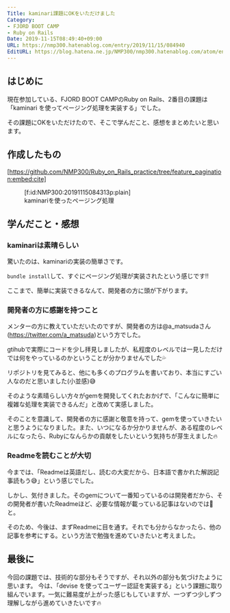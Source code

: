 ```yaml
---
Title: kaminari課題にOKをいただけました
Category:
- FJORD BOOT CAMP
- Ruby on Rails
Date: 2019-11-15T08:49:40+09:00
URL: https://nmp300.hatenablog.com/entry/2019/11/15/084940
EditURL: https://blog.hatena.ne.jp/NMP300/nmp300.hatenablog.com/atom/entry/26006613466161396
---
```


## はじめに

現在参加している、FJORD BOOT CAMPのRuby on Rails、2番目の課題は「kaminari を使ってページング処理を実装する」でした。

その課題にOKをいただけたので、そこで学んだこと、感想をまとめたいと思います。

## 作成したもの



[https://github.com/NMP300/Ruby_on_Rails_practice/tree/feature_pagination:embed:cite]



<figure class="figure-image figure-image-fotolife" title="kaminariを使ったページング処理">[f:id:NMP300:20191115084313p:plain]<figcaption>kaminariを使ったページング処理</figcaption></figure>


## 学んだこと・感想

### kaminariは素晴らしい

驚いたのは、kaminariの実装の簡単さです。

`bundle install`して、すぐにページング処理が実装されたという感じです‼️

ここまで、簡単に実装できるなんて、開発者の方に頭が下がります。

### 開発者の方に感謝を持つこと

メンターの方に教えていただいたのですが、開発者の方は@a_matsudaさん(https://twitter.com/a_matsuda)という方でした。

gtihubで実際にコードを少し拝見しましたが、私程度のレベルでは一見しただけでは何をやっているのかということが分かりませんでした💦

リポジトリを見てみると、他にも多くのプログラムを書いており、本当にすごい人なのだと思いました(小並感)😅

そのような素晴らしい方々がgemを開発してくれたおかげで、「こんなに簡単に複雑な処理を実装できるんだ」と改めて実感しました。

そのことを意識して、開発者の方に感謝と敬意を持って、gemを使っていきたいと思うようになりました。また、いつになるか分かりませんが、ある程度のレベルになったら、Rubyになんらかの貢献をしたいという気持ちが芽生えました🔥

### Readmeを読むことが大切

今までは、「Readmeは英語だし、読むの大変だから、日本語で書かれた解説記事読もう😅」という感じでした。

しかし、気付きました。そのgemについて一番知っているのは開発者だから、その開発者が書いたReadmeほど、必要な情報が載っている記事はないのでは🤔と。

そのため、今後は、まずReadmeに目を通す。それでも分からなかったら、他の記事を参考にする。という方法で勉強を進めていきたいと考えました。

## 最後に

今回の課題では、技術的な部分もそうですが、それ以外の部分も気づけたように思います。
今は、「devise を使ってユーザー認証を実装する」という課題に取り組んでいます。一気に難易度が上がった感じもしていますが、一つずつ少しずつ理解しながら進めていきたいです🔥
